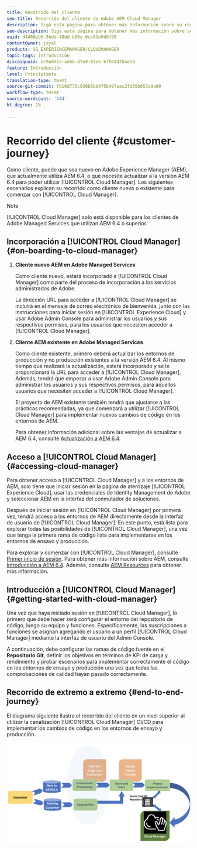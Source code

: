 ```yaml
---
title: Recorrido del cliente
seo-title: Recorrido del cliente de Adobe AEM Cloud Manager
description: Siga esta página para obtener más información sobre su recorrido como cliente y comenzar a usar Cloud Manager.
seo-description: Siga esta página para obtener más información sobre su recorrido como cliente y comenzar a usar Adobe AEM Cloud Manager.
uuid: d4468eb6-5bde-48dd-b96e-0cc61e046f96
contentOwner: jsyal
products: SG_EXPERIENCEMANAGER/CLOUDMANAGER
topic-tags: introduction
discoiquuid: bc9a0d63-ae6b-4fe9-81e5-bf9844f04e54
feature: Introducción
level: Principiante
translation-type: tm+mt
source-git-commit: fb10d775c930b5bb475b497aac2fd59b053a9a00
workflow-type: tm+mt
source-wordcount: '544'
ht-degree: 2%

---
```



# Recorrido del cliente {#customer-journey}

Como cliente, puede que sea nuevo en Adobe Experience Manager (AEM), que actualmente utiliza AEM 6.4, o que necesite actualizar a la versión AEM 6.4 para poder utilizar [!UICONTROL Cloud Manager]. Los siguientes escenarios explican su recorrido como cliente nuevo o existente para comenzar con [!UICONTROL Cloud Manager].

>[!NOTE]
>
>[!UICONTROL Cloud Manager] solo está disponible para los clientes de Adobe Managed Services que utilizan AEM 6.4 o superior.

## Incorporación a [!UICONTROL Cloud Manager]{#on-boarding-to-cloud-manager}

1. **Cliente nuevo AEM en Adobe Managed Services**

   Como cliente nuevo, estará incorporado a [!UICONTROL Cloud Manager] como parte del proceso de incorporación a los servicios administrados de Adobe.

   La dirección URL para acceder a [!UICONTROL Cloud Manager] se incluirá en el mensaje de correo electrónico de bienvenida, junto con las instrucciones para iniciar sesión en [!UICONTROL Experience Cloud] y usar Adobe Admin Console para administrar los usuarios y sus respectivos permisos, para los usuarios que necesiten acceder a [!UICONTROL Cloud Manager].

1. **Cliente AEM existente en Adobe Managed Services**

   Como cliente existente, primero deberá actualizar los entornos de producción y no producción existentes a la versión AEM 6.4. Al mismo tiempo que realizará la actualización, estará incorporado y se le proporcionará la URL para acceder a [!UICONTROL Cloud Manager]. Además, tendrá que empezar a usar Adobe Admin Console para administrar los usuarios y sus respectivos permisos, para aquellos usuarios que necesiten acceder a [!UICONTROL Cloud Manager].

   El proyecto de AEM existente también tendrá que ajustarse a las prácticas recomendadas, ya que comenzará a utilizar [!UICONTROL Cloud Manager] para implementar nuevos cambios de código en los entornos de AEM.

   Para obtener información adicional sobre las ventajas de actualizar a AEM 6.4, consulte [Actualización a AEM 6.4](https://helpx.adobe.com/experience-manager/6-4/sites/deploying/using/upgrade.html).

## Acceso a [!UICONTROL Cloud Manager] {#accessing-cloud-manager}

Para obtener acceso a [!UICONTROL Cloud Manager] y a los entornos de AEM, solo tiene que iniciar sesión en la página de aterrizaje [!UICONTROL Experience Cloud], usar las credenciales de Identity Management de Adobe y seleccionar AEM en la interfaz del conmutador de soluciones.

Después de iniciar sesión en [!UICONTROL Cloud Manager] por primera vez, tendrá acceso a los entornos de AEM directamente desde la interfaz de usuario de [!UICONTROL Cloud Manager]. En este punto, está listo para explorar todas las posibilidades de [!UICONTROL Cloud Manager], una vez que tenga la primera rama de código lista para implementarse en los entornos de ensayo y producción.

Para explorar y comenzar con [!UICONTROL Cloud Manager], consulte [Primer inicio de sesión](first-time-login.md). Para obtener más información sobre AEM, consulte [Introducción a AEM 6.4](https://helpx.adobe.com/experience-manager/6-4/sites/deploying/using/deploy.html). Además, consulte [AEM Resources](https://www.adobe.com/marketing-cloud/experience-manager/resources.html?promoid=759X6WV8&amp;mv=other) para obtener más información.

## Introducción a [!UICONTROL Cloud Manager] {#getting-started-with-cloud-manager}

Una vez que haya iniciado sesión en [!UICONTROL Cloud Manager], lo primero que debe hacer será configurar el entorno del repositorio de código, luego su equipo y funciones. Específicamente, las suscripciones a funciones se asignan agregando el usuario a un perfil [!UICONTROL Cloud Manager] mediante la interfaz de usuario del Admin Console.

A continuación, debe configurar las ramas de código fuente en el **Repositorio Git**, definir los objetivos en términos de KPI de carga y rendimiento y probar escenarios para implementar correctamente el código en los entornos de ensayo y producción una vez que todas las comprobaciones de calidad hayan pasado correctamente.

## Recorrido de extremo a extremo {#end-to-end-journey}

El diagrama siguiente ilustra el recorrido del cliente en un nivel superior al utilizar la canalización [!UICONTROL Cloud Manager] CI/CD para implementar los cambios de código en los entornos de ensayo y producción.

![](assets/screen_shot_2018-05-15at124004pm.png)

